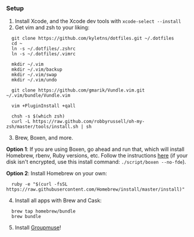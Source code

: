 ### Setup

1. Install Xcode, and the Xcode dev tools with `xcode-select --install`
2. Get vim and zsh to your liking:

```
  git clone https://github.com/kyletns/dotfiles.git ~/.dotfiles
  cd ~
  ln -s ~/.dotfiles/.zshrc
  ln -s ~/.dotfiles/.vimrc

  mkdir ~/.vim
  mkdir ~/.vim/backup
  mkdir ~/.vim/swap
  mkdir ~/.vim/undo

  git clone https://github.com/gmarik/Vundle.vim.git ~/.vim/bundle/Vundle.vim

  vim +PluginInstall +qall

  chsh -s $(which zsh)
  curl -L https://raw.github.com/robbyrussell/oh-my-zsh/master/tools/install.sh | sh
```


3. Brew, Boxen, and more.

**Option 1**:
If you are using Boxen, go ahead and run that, which will install Homebrew, rbenv, Ruby versions, etc.
Follow the instructions [here](https://github.com/boxen/our-boxen#bootstrapping) (if your disk isn't
encrypted, use this install command: `./script/boxen --no-fde`).

**Option 2**: Install Homebrew on your own:

```
  ruby -e "$(curl -fsSL https://raw.githubusercontent.com/Homebrew/install/master/install)"
```

4. Install all apps with Brew and Cask:

```
  brew tap homebrew/bundle
  brew bundle
```

5. Install [Groupmuse](https://github.com/kyletns/groupmuse/wiki/Setup)!
